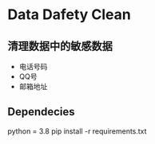 # Data Dafety Clean

## 清理数据中的敏感数据
- 电话号码
- QQ号
- 邮箱地址

## Dependecies
python = 3.8
pip install -r requirements.txt